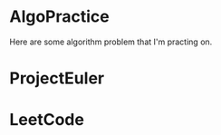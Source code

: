 # AlgoPractice

Here are some algorithm problem that I'm practing on.

# ProjectEuler



# LeetCode
